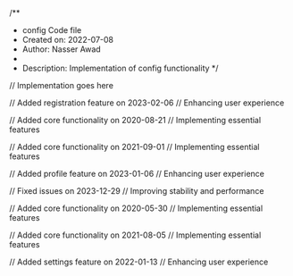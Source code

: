 /**
 * config Code file
 * Created on: 2022-07-08
 * Author: Nasser Awad
 *
 * Description: Implementation of config functionality
 */
 
// Implementation goes here


// Added registration feature on 2023-02-06
// Enhancing user experience

// Added core functionality on 2020-08-21
// Implementing essential features

// Added core functionality on 2021-09-01
// Implementing essential features

// Added profile feature on 2023-01-06
// Enhancing user experience

// Fixed issues on 2023-12-29
// Improving stability and performance

// Added core functionality on 2020-05-30
// Implementing essential features

// Added core functionality on 2021-08-05
// Implementing essential features

// Added settings feature on 2022-01-13
// Enhancing user experience
